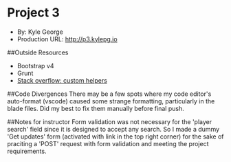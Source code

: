 # Project 3
+ By: Kyle George
+ Production URL: <http://p3.kylepg.io>

##Outside Resources
+ Bootstrap v4
+ Grunt
+ [Stack overflow: custom helpers](https://stackoverflow.com/questions/28290332/best-practices-for-custom-helpers-on-laravel-5?utm_medium=organic&utm_source=google_rich_qa&utm_campaign=google_rich_qa)

##Code Divergences
There may be a few spots where my code editor's auto-format (vscode) caused some strange formatting, particularly in the blade files. Did my best to fix them manually before final push.

##Notes for instructor
Form validation was not necessary for the 'player search' field since it is designed to accept any search. So I made a dummy 'Get updates' form (activated with link in the top right corner) for the sake of praciting a 'POST' request with form validation and meeting the project requirements.